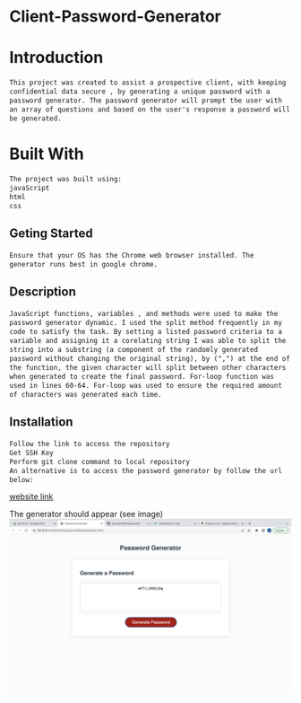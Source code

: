 # Client-Password-Generator


# Introduction
    This project was created to assist a prospective client, with keeping confidential data secure , by generating a unique password with a password generator. The password generator will prompt the user with an array of questions and based on the user's response a password will be generated.     


# Built With
    The project was built using:
    javaScript 
    html 
    css 

## Geting Started
    Ensure that your OS has the Chrome web browser installed. The generator runs best in google chrome. 

## Description
    JavaScript functions, variables , and methods were used to make the password generator dynamic. I used the split method frequently in my code to satisfy the task. By setting a listed password criteria to a variable and assigning it a corelating string I was able to split the string into a substring (a component of the randomly generated password without changing the original string), by (",") at the end of the function, the given character will split between other characters when generated to create the final password. For-loop function was used in lines 60-64. For-loop was used to ensure the required amount of characters was generated each time.



## Installation 
    Follow the link to access the repository 
    Get SSH Key 
    Perform git clone command to local repository
    An alternative is to access the password generator by follow the url below: 
[website link](https://rgonsahn.github.io/Clientpassword/Develop/)
    
 
The generator should appear (see image)
![passwordGenerator](Develop/passwordGenerator.png) 
   
